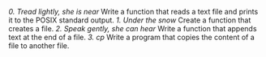 *0. Tread lightly, she is near*
Write a function that reads a text file and prints it to the POSIX standard output.
*1. Under the snow*
Create a function that creates a file.
*2. Speak gently, she can hear*
Write a function that appends text at the end of a file.
*3. cp*
Write a program that copies the content of a file to another file.
